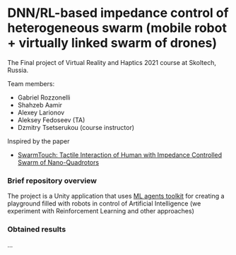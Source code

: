 # DNN/RL-based impedance control of heterogeneous swarm (mobile robot + virtually linked swarm of drones)
The Final project of Virtual Reality and Haptics 2021 course at Skoltech, Russia. 

Team members:
* Gabriel Rozzonelli
* Shahzeb Aamir
* Alexey Larionov
* Aleksey Fedoseev (TA)
* Dzmitry Tsetserukou (course instructor)

Inspired by the paper

* [SwarmTouch: Tactile Interaction of Human with Impedance Controlled Swarm of Nano-Quadrotors](https://arxiv.org/abs/1909.03491)

### Brief repository overview
The project is a Unity application that uses [ML agents
toolkit](https://github.com/Unity-Technologies/ml-agents) for creating a
playground filled with robots in control of Artificial Intelligence (we
experiment with Reinforcement Learning and other approaches)
### Obtained results
...
